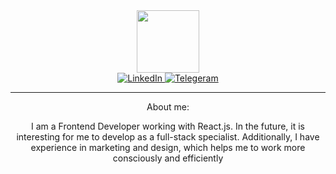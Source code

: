 <div id="header" align="center">
  <img src="https://media.giphy.com/media/iFmw13LV1hHhViPPWz/giphy.gif" width="100"/>
  <div id="links">
  <a href="my__linkedin_link">
    <img src="https://img.shields.io/badge/LinkedIn-blue?style=flat&logo=linkedin&logoColor=white" alt="LinkedIn"/>
  </a>
  <a href="https://telegram.me/ale_s_ms">
    <img src="https://img.shields.io/badge/Telegram-blue?style=flat&logo=telegram&logoColor=white" alt="Telegeram"/>
  </a>
</div>
  
  ---
About me:
  
I am a Frontend Developer working with React.js. In the future, it is interesting for me to develop as a full-stack specialist. Additionally, I have experience in marketing and design, which helps me to work more consciously and efficiently

